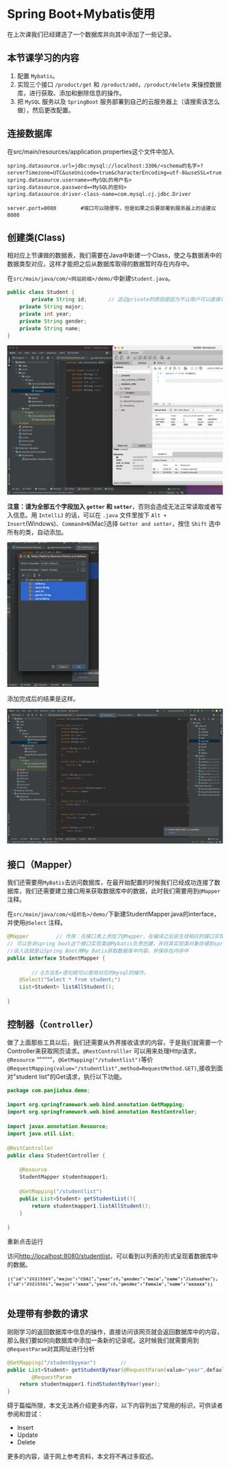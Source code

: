 # Spring Boot+Mybatis使用

在上次课我们已经建造了一个数据库并向其中添加了一些记录。

## 本节课学习的内容

1. 配置 `Mybatis`。
2. 实现三个接口 `/product/get` 和 `/product/add`，`/product/delete` 来操控数据库，进行获取、添加和删除信息的操作。
3. 把 `MySQL` 服务以及 `SpringBoot` 服务部署到自己的云服务器上（请搜索该怎么做），然后更改配置。

## 连接数据库

在src/main/resources/application.properties这个文件中加入

```tsx
spring.datasource.url=jdbc:mysql://localhost:3306/<schema的名字>?serverTimezone=UTC&useUnicode=true&characterEncoding=utf-8&useSSL=true
spring.datasource.username=<MySQL的用户名>
spring.datasource.password=<MySQL的密码>
spring.datasource.driver-class-name=com.mysql.cj.jdbc.Driver

server.port=8080        #端口可以随便写，但是如果之后要部署到服务器上的话建议8080
```

## 创建类(Class)

相对应上节课做的数据表，我们需要在Java中新建一个Class，使之与数据表中的数据类型对应，这样才能把之后从数据库取得的数据暂时存在内存中。

在`src/main/java/com/<网站前缀>/demo/`中新建`Student.java`。

```java
public class Student {
		private String id;       // 这边private的原因是因为不让用户可以直接访问到其中的信息，使其更加安全
    private String major;
    private int year;
    private String gender;
    private String name;
}
```

![spring-boot-mybatis-01.png](./images/spring-boot-mybatis-01.png)

**注意：请为全部五个字段加入 `getter` 和 `setter`**，否则会造成无法正常读取或者写入信息。用 `IntelliJ` 的话，可以在 `.java` 文件里按下 `Alt + Insert`(Windows)、`Command+N`(Mac)选择 `Getter and setter`，按住 `Shift` 选中所有的类，自动添加。

<img src="./images/spring-boot-mybatis-02.png" alt="spring-boot-mybatis-02.png" style="zoom: 33%;" />

添加完成后的结果是这样。

![spring-boot-mybatis-03.png](./images/spring-boot-mybatis-03.png)

## 接口（Mapper）

我们还需要用`MyBatis`去访问数据库，在最开始配置的时候我们已经成功连接了数据库，我们还需要建立接口用来获取数据库中的数据，此时我们需要用到`@Mapper` 注释。

在`src/main/java/com/<组织名>/demo/`下新建StudentMapper.java的interface，并使用`@Select` 注释。

```java
@Mapper         // 作用：在接口类上添加了@Mapper，在编译之后会生成相应的接口实现类
// 可以告诉spring boot这个接口实现类由Mybatis负责创建，并将其实现类对象存储到spring容器中。
//说人话就是让Spring Boot用My Batis获取数据库中内容，并保存在内存中
public interface StudentMapper {

		// @方法名+语句就可以使用对应的mysql的操作。
    @Select("Select * from student;")
    List<Student> listAllStudent();

}
```

## 控制器（`Controller`）

做了上面那些工具以后，我们还需要从外界接收请求的内容，于是我们就需要一个Controller来获取网页请求。`@RestControlller` 可以用来处理Http请求，`@Resource` “”“”“”，`@GetMapping("/studentlist")`等价`@RequestMapping(value="/studentlist",method=RequestMethod.GET)`,接收到面对"student list"的Get请求，执行以下功能。

```java
package com.panjiahua.demo;

import org.springframework.web.bind.annotation.GetMapping;
import org.springframework.web.bind.annotation.RestController;

import javax.annotation.Resource;
import java.util.List;

@RestController
public class StudentController {

    @Resource
    StudentMapper studentmapper1;

    @GetMapping("/studentlist")
    public List<Student> getStudentList(){
        return studentmapper1.listAllStudent();
    }

}

```

重新点击运行

访问[http://localhost:8080/studentlist](http://localhost:8080/studentlist)，可以看到以列表的形式呈现着数据库中的数据。

![spring-boot-mybatis-04.png](./images/spring-boot-mybatis-04.png)

## 处理带有参数的请求

刚刚学习的返回数据库中信息的操作，直接访问该网页就会返回数据库中的内容，那么我们要如何向数据库中添加一条新的记录呢。这时候我们就需要用到`@RequestParam`对其网址进行分析

```java
@GetMapping("/studentbyyear")        //
public List<Student> getStudentByYear(@RequestParam(value="year",defaultValue = "2") int year){
		@RequestParam
    return studentmapper1.findStudentByYear(year);
}
```

碍于篇幅所限，本文无法再介绍更多内容，以下内容列出了常用的标识，可供读者参阅和尝试：

- Insert
- Update
- Delete

更多的内容，请于网上参考资料，本文将不再过多叙述。